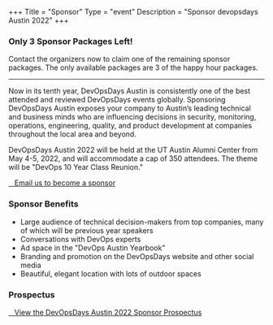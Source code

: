 +++
Title = "Sponsor"
Type = "event"
Description = "Sponsor devopsdays Austin 2022"
+++

### Only 3 Sponsor Packages Left!

Contact the organizers now to claim one of the remaining sponsor packages. The only available packages are 3 of the happy hour packages.

---

Now in its tenth year, DevOpsDays Austin is consistently one of the best attended
and reviewed DevOpsDays events globally. Sponsoring DevOpsDays Austin
exposes your company to Austin’s leading technical and business minds who are
influencing decisions in security, monitoring, operations, engineering, quality, and
product development at companies throughout the local area and beyond.

DevOpsDays Austin 2022 will be held at the UT Austin Alumni Center from May
4-5, 2022, and will accommodate a cap of 350 attendees. The theme will be "DevOps 10 Year Class Reunion."

<a href="mailto:austin@devopsdays.org" class="btn btn-primary"><i class="fa fa-envelope fa-lg"></i>&nbsp;&nbsp;&nbsp;Email us to become a sponsor</a>

### Sponsor Benefits

* Large audience of technical decision-makers from top companies,
many of which will be previous year speakers
* Conversations with DevOps experts
* Ad space in the "DevOps Austin Yearbook"
* Branding and promotion on the DevOpsDays website and other social media
* Beautiful, elegant location with lots of outdoor spaces

### Prospectus

<a href="https://bit.ly/dodatx2022sponsor-v3" class="btn btn-primary"><i class="fa fa-folder fa-lg"></i>&nbsp;&nbsp;&nbsp;View the DevOpsDays Austin 2022 Sponsor Prospectus</a>